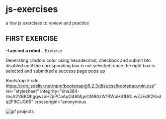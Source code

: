 # js-exercises
a few js exercises to review and practice 

## FIRST EXERCISE
**-I am not a robot -** Exercise


Generating random color using hexadecimal, checkbox and submit btn disabled until the corrisponding box is not selected; once the right box is selected and submitted a success page pops up

*Bootstrap 5 cdn*
https://cdn.jsdelivr.net/npm/bootstrap@5.2.3/dist/css/bootstrap.min.css" rel="stylesheet" integrity="sha384-rbsA2VBKQhggwzxH7pPCaAqO46MgnOM80zW1RWuH61DGLwZJEdK2Kadq2F9CUG65" crossorigin="anonymous

![gif projects](https://user-images.githubusercontent.com/107396314/211949466-7e93a947-d489-4f4c-ac32-71f94830e24f.gif)
